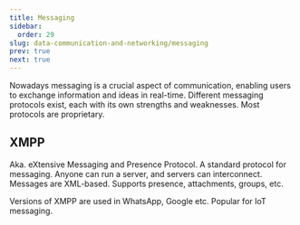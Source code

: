 ```yaml
---
title: Messaging
sidebar:
  order: 29
slug: data-communication-and-networking/messaging
prev: true
next: true
---
```


Nowadays messaging is a crucial aspect of communication, enabling users to exchange information and ideas in real-time. Different messaging protocols exist, each with its own strengths and weaknesses. Most protocols are proprietary.

## XMPP

Aka. eXtensive Messaging and Presence Protocol. A standard protocol for messaging. Anyone can run a server, and servers can
interconnect. Messages are XML-based. Supports presence, attachments, groups, etc.

Versions of XMPP are used in WhatsApp, Google etc. Popular for IoT messaging.
